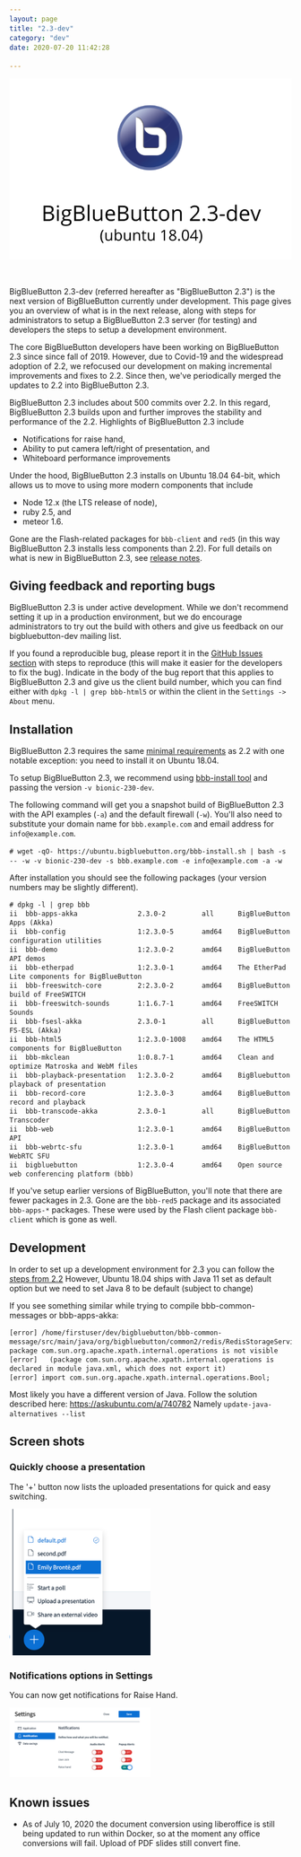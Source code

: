```yaml
---
layout: page
title: "2.3-dev"
category: "dev"
date: 2020-07-20 11:42:28

---
```


<p align="center">
  <img src="/images/23-header.png"/>
</p><br>

BigBlueButton 2.3-dev (referred hereafter as "BigBlueButton 2.3") is the next version of BigBlueButton currently under development.  This page gives you an overview of what is in the next release, along with steps for administrators to setup a BigBlueButton 2.3 server (for testing) and developers the steps to setup a development environment.

The core BigBlueButton developers have been working on BigBlueButton 2.3 since since fall of 2019.  However, due to Covid-19 and the widespread adoption of 2.2, we refocused our development on making incremental improvements and fixes to 2.2.  Since then, we've periodically merged the updates to 2.2 into BigBlueButton 2.3.

BigBlueButton 2.3 includes about 500 commits over 2.2.  In this regard, BigBlueButton 2.3 builds upon and further improves the stability and performance of the 2.2.  Highlights of BigBlueButton 2.3 include

  * Notifications for raise hand,
  * Ability to put camera left/right of presentation, and
  * Whiteboard performance improvements

Under the hood, BigBlueButton 2.3 installs on Ubuntu 18.04 64-bit, which allows us to move to using more modern components that include

  * Node 12.x (the LTS release of node), 
  * ruby 2.5, and 
  * meteor 1.6.  

Gone are the Flash-related packages for `bbb-client` and `red5` (in this way BigBlueButton 2.3 installs less components than 2.2).  For full details on what is new in BigBlueButton 2.3, see [release notes](https://github.com/bigbluebutton/bigbluebutton/releases/tag/v2.3-alpha-1).

## Giving feedback and reporting bugs
BigBlueButton 2.3 is under active development.  While we don't recommend setting it up in a production environment, but we do encourage administrators to try out the build with others and give us feedback on our bigbluebutton-dev mailing list.  

If you found a reproducible bug,  please report it in the [GitHub Issues section](https://github.com/bigbluebutton/bigbluebutton/issues) with steps to reproduce (this will make it easier for the developers to fix the bug).  Indicate in the body of the bug report that this applies to BigBlueButton 2.3 and give us the client build number, which you can find either with `dpkg -l | grep bbb-html5` or within the client in the `Settings -> About` menu.


## Installation
BigBlueButton 2.3 requires the same [minimal requirements]( https://docs.bigbluebutton.org/2.2/install.html#minimum-server-requirements) as 2.2 with one notable exception: you need to install it on Ubuntu 18.04.

To setup BigBlueButton 2.3, we recommend using [bbb-install tool](https://github.com/bigbluebutton/bbb-install) and passing the version `-v bionic-230-dev`.

The following command will get you a snapshot build of BigBlueButton 2.3 with the API examples (`-a`) and the default firewall (`-w`).  You'll also need to substitute your domain name for `bbb.example.com` and email address for `info@example.com`.

`# wget -qO- https://ubuntu.bigbluebutton.org/bbb-install.sh | bash -s -- -w -v bionic-230-dev -s bbb.example.com -e info@example.com -a -w`

After installation you should see the following packages (your version numbers may be slightly different).

```
# dpkg -l | grep bbb
ii  bbb-apps-akka               2.3.0-2         all      BigBlueButton Apps (Akka)
ii  bbb-config                  1:2.3.0-5       amd64    BigBlueButton configuration utilities
ii  bbb-demo                    1:2.3.0-2       amd64    BigBlueButton API demos
ii  bbb-etherpad                1:2.3.0-1       amd64    The EtherPad Lite components for BigBlueButton
ii  bbb-freeswitch-core         2:2.3.0-2       amd64    BigBlueButton build of FreeSWITCH
ii  bbb-freeswitch-sounds       1:1.6.7-1       amd64    FreeSWITCH Sounds
ii  bbb-fsesl-akka              2.3.0-1         all      BigBlueButton FS-ESL (Akka)
ii  bbb-html5                   1:2.3.0-1008    amd64    The HTML5 components for BigBlueButton
ii  bbb-mkclean                 1:0.8.7-1       amd64    Clean and optimize Matroska and WebM files
ii  bbb-playback-presentation   1:2.3.0-2       amd64    BigBluebutton playback of presentation
ii  bbb-record-core             1:2.3.0-3       amd64    BigBlueButton record and playback
ii  bbb-transcode-akka          2.3.0-1         all      BigBlueButton Transcoder
ii  bbb-web                     1:2.3.0-1       amd64    BigBlueButton API
ii  bbb-webrtc-sfu              1:2.3.0-1       amd64    BigBlueButton WebRTC SFU
ii  bigbluebutton               1:2.3.0-4       amd64    Open source web conferencing platform (bbb)
```

If you've setup earlier versions of BigBlueButton, you'll note that there are fewer packages in 2.3.  Gone are the `bbb-red5` package and its associated `bbb-apps-*` packages.  These were used by the Flash client package `bbb-client` which is gone as well.

## Development
In order to set up a development environment for 2.3 you can follow the [steps from 2.2](https://docs.bigbluebutton.org/2.2/dev.html)
However, Ubuntu 18.04 ships with Java 11 set as default option but we need to set Java 8 to be default (subject to change)

If you see something similar while trying to compile bbb-common-messages or bbb-apps-akka:

```
[error] /home/firstuser/dev/bigbluebutton/bbb-common-message/src/main/java/org/bigbluebutton/common2/redis/RedisStorageService.java:25:1: package com.sun.org.apache.xpath.internal.operations is not visible
[error]   (package com.sun.org.apache.xpath.internal.operations is declared in module java.xml, which does not export it)
[error] import com.sun.org.apache.xpath.internal.operations.Bool;
```

Most likely you have a different version of Java. Follow the solution described here: 
https://askubuntu.com/a/740782
Namely `update-java-alternatives --list`


## Screen shots

### Quickly choose a presentation

The '+' button now lists the uploaded presentations for quick and easy switching.

<img src="/images/22-choose-presentation.png" alt="Choose Presentation" width="50%" height="50%">

### Notifications options in Settings

You can now get notifications for Raise Hand.

<img src="/images/22-settings-notifications.png" alt="Notifications options" width="50%" height="50%">


## Known issues
- As of July 10, 2020 the document conversion using liberoffice is still being updated to run within Docker, so at the moment any office conversions will fail.  Upload of PDF slides still convert fine.



